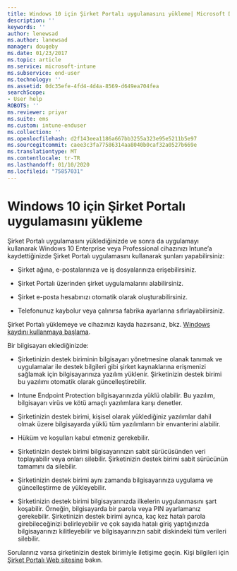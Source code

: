 ```yaml
---
title: Windows 10 için Şirket Portalı uygulamasını yükleme| Microsoft Docs
description: ''
keywords: ''
author: lenewsad
ms.author: lanewsad
manager: dougeby
ms.date: 01/23/2017
ms.topic: article
ms.service: microsoft-intune
ms.subservice: end-user
ms.technology: ''
ms.assetid: 0dc35efe-4fd4-4d4a-8569-d649ea704fea
searchScope:
- User help
ROBOTS: ''
ms.reviewer: priyar
ms.suite: ems
ms.custom: intune-enduser
ms.collection: ''
ms.openlocfilehash: d2f143eea1186a667bb3255a323e95e5211b5e97
ms.sourcegitcommit: caee3c3fa77586314aa8040b0caf32a0527b669e
ms.translationtype: MT
ms.contentlocale: tr-TR
ms.lasthandoff: 01/10/2020
ms.locfileid: "75857031"
---
```

# <a name="installing-the-company-portal-app-for-windows-10"></a>Windows 10 için Şirket Portalı uygulamasını yükleme  

Şirket Portalı uygulamasını yüklediğinizde ve sonra da uygulamayı kullanarak Windows 10 Enterprise veya Professional cihazınızı Intune’a kaydettiğinizde Şirket Portalı uygulamasını kullanarak şunları yapabilirsiniz:

- Şirket ağına, e-postalarınıza ve iş dosyalarınıza erişebilirsiniz.

- Şirket Portalı üzerinden şirket uygulamalarını alabilirsiniz.

- Şirket e-posta hesabınızı otomatik olarak oluşturabilirsiniz.

- Telefonunuz kaybolur veya çalınırsa fabrika ayarlarına sıfırlayabilirsiniz.

Şirket Portalı yüklemeye ve cihazınızı kayda hazırsanız, bkz. [Windows kaydını kullanmaya başlama](windows-enrollment-company-portal.md).  

Bir bilgisayarı eklediğinizde:

- Şirketinizin destek biriminin bilgisayarı yönetmesine olanak tanımak ve uygulamalar ile destek bilgileri gibi şirket kaynaklarına erişmenizi sağlamak için bilgisayarınıza yazılım yüklenir. Şirketinizin destek birimi bu yazılımı otomatik olarak güncelleştirebilir.

- Intune Endpoint Protection bilgisayarınızda yüklü olabilir. Bu yazılım, bilgisayarı virüs ve kötü amaçlı yazılımlara karşı denetler.

- Şirketinizin destek birimi, kişisel olarak yüklediğiniz yazılımlar dahil olmak üzere bilgisayarda yüklü tüm yazılımların bir envanterini alabilir.

- Hüküm ve koşulları kabul etmeniz gerekebilir.

- Şirketinizin destek birimi bilgisayarınızın sabit sürücüsünden veri toplayabilir veya onları silebilir. Şirketinizin destek birimi sabit sürücünün tamamını da silebilir.

- Şirketinizin destek birimi aynı zamanda bilgisayarınıza uygulama ve güncelleştirme de yükleyebilir.

- Şirketinizin destek birimi bilgisayarınızda ilkelerin uygulanmasını şart koşabilir. Örneğin, bilgisayarda bir parola veya PIN ayarlamanız gerekebilir. Şirketinizin destek birimi ayrıca, kaç kez hatalı parola girebileceğinizi belirleyebilir ve çok sayıda hatalı giriş yaptığınızda bilgisayarınızı kilitleyebilir ve bilgisayarınızın sabit diskindeki tüm verileri silebilir.

Sorularınız varsa şirketinizin destek birimiyle iletişime geçin. Kişi bilgileri için [Şirket Portalı Web sitesine](https://go.microsoft.com/fwlink/?linkid=2010980) bakın.
